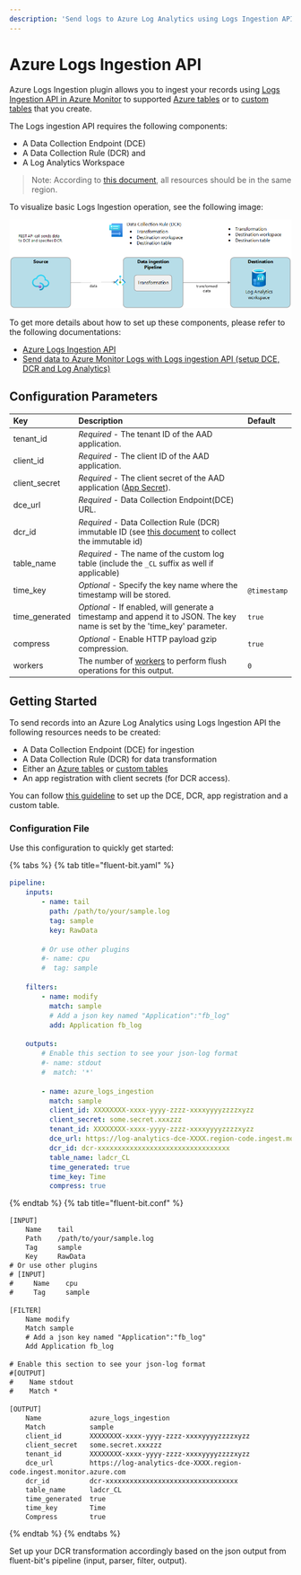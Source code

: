 ```yaml
---
description: 'Send logs to Azure Log Analytics using Logs Ingestion API with DCE and DCR'
---
```


# Azure Logs Ingestion API

Azure Logs Ingestion plugin allows you to ingest your records using [Logs Ingestion API in Azure Monitor](https://learn.microsoft.com/en-us/azure/azure-monitor/logs/logs-ingestion-api-overview) to supported [Azure tables](https://learn.microsoft.com/en-us/azure/azure-monitor/logs/logs-ingestion-api-overview#supported-tables) or to [custom tables](https://learn.microsoft.com/en-us/azure/azure-monitor/logs/create-custom-table#create-a-custom-table) that you create.

The Logs ingestion API requires the following components:

- A Data Collection Endpoint (DCE)
- A Data Collection Rule (DCR) and
- A Log Analytics Workspace

> Note: According to [this document](https://github.com/MicrosoftDocs/azure-docs/blob/main/articles/azure-monitor/logs/logs-ingestion-api-overview.md#components), all resources should be in the same region.

To visualize basic Logs Ingestion operation, see the following image:

![](../../.gitbook/assets/azure-logs-ingestion-overview.png)

To get more details about how to set up these components, please refer to the following documentations:

- [Azure Logs Ingestion API](https://docs.microsoft.com/en-us/azure/log-analytics/)
- [Send data to Azure Monitor Logs with Logs ingestion API (setup DCE, DCR and Log Analytics)](https://learn.microsoft.com/en-us/azure/azure-monitor/logs/tutorial-logs-ingestion-portal)

## Configuration Parameters

| Key           | Description                | Default |
| :------------ | :------------------------- | :------ |
| tenant\_id    | _Required_ - The tenant ID of the AAD application. ||
| client\_id    | _Required_ - The client ID of the AAD application. ||
| client\_secret| _Required_ - The client secret of the AAD application ([App Secret](https://docs.microsoft.com/en-us/azure/active-directory/develop/howto-create-service-principal-portal#option-2-create-a-new-application-secret)). ||
| dce\_url      | _Required_ - Data Collection Endpoint(DCE) URL. ||
| dcr\_id       | _Required_ - Data Collection Rule (DCR) immutable ID (see [this document](https://learn.microsoft.com/en-us/azure/azure-monitor/logs/tutorial-logs-ingestion-portal#collect-information-from-the-dcr) to collect the immutable id) ||
| table\_name   | _Required_ - The name of the custom log table (include the `_CL` suffix as well if applicable) ||
| time\_key     | _Optional_ - Specify the key name where the timestamp will be stored. | `@timestamp` |
| time\_generated | _Optional_ - If enabled, will generate a timestamp and append it to JSON. The key name is set by the 'time_key' parameter. | `true` |
| compress      | _Optional_ - Enable HTTP payload gzip compression. | `true` |
| workers | The number of [workers](../../administration/multithreading.md#outputs) to perform flush operations for this output. | `0` |

## Getting Started

To send records into an Azure Log Analytics using Logs Ingestion API the following resources needs to be created:

- A Data Collection Endpoint (DCE) for ingestion
- A Data Collection Rule (DCR) for data transformation
- Either an [Azure tables](https://learn.microsoft.com/en-us/azure/azure-monitor/logs/logs-ingestion-api-overview#supported-tables) or [custom tables](https://learn.microsoft.com/en-us/azure/azure-monitor/logs/create-custom-table#create-a-custom-table)
- An app registration with client secrets (for DCR access).

You can follow [this guideline](https://learn.microsoft.com/en-us/azure/azure-monitor/logs/tutorial-logs-ingestion-portal) to set up the DCE, DCR, app registration and a custom table.

### Configuration File

Use this configuration to quickly get started:

{% tabs %}
{% tab title="fluent-bit.yaml" %}

```yaml
pipeline:
    inputs:
        - name: tail
          path: /path/to/your/sample.log
          tag: sample
          key: RawData      
        
        # Or use other plugins  
        #- name: cpu
        #  tag: sample

    filters:
        - name: modify
          match: sample
          # Add a json key named "Application":"fb_log"
          add: Application fb_log
          
    outputs:
        # Enable this section to see your json-log format
        #- name: stdout
        #  match: '*'
        
        - name: azure_logs_ingestion
          match: sample
          client_id: XXXXXXXX-xxxx-yyyy-zzzz-xxxxyyyyzzzzxyzz
          client_secret: some.secret.xxxzzz
          tenant_id: XXXXXXXX-xxxx-yyyy-zzzz-xxxxyyyyzzzzxyzz
          dce_url: https://log-analytics-dce-XXXX.region-code.ingest.monitor.azure.com
          dcr_id: dcr-xxxxxxxxxxxxxxxxxxxxxxxxxxxxxxxxx
          table_name: ladcr_CL
          time_generated: true
          time_key: Time
          compress: true
```

{% endtab %}
{% tab title="fluent-bit.conf" %}

```text
[INPUT]
    Name    tail
    Path    /path/to/your/sample.log
    Tag     sample
    Key     RawData
# Or use other plugins
# [INPUT]
#     Name    cpu
#     Tag     sample

[FILTER]
    Name modify
    Match sample
    # Add a json key named "Application":"fb_log"
    Add Application fb_log

# Enable this section to see your json-log format
#[OUTPUT]
#    Name stdout
#    Match *

[OUTPUT]
    Name            azure_logs_ingestion
    Match           sample
    client_id       XXXXXXXX-xxxx-yyyy-zzzz-xxxxyyyyzzzzxyzz
    client_secret   some.secret.xxxzzz
    tenant_id       XXXXXXXX-xxxx-yyyy-zzzz-xxxxyyyyzzzzxyzz
    dce_url         https://log-analytics-dce-XXXX.region-code.ingest.monitor.azure.com
    dcr_id          dcr-xxxxxxxxxxxxxxxxxxxxxxxxxxxxxxxxx
    table_name      ladcr_CL
    time_generated  true
    time_key        Time
    Compress        true
```

{% endtab %}
{% endtabs %}

Set up your DCR transformation accordingly based on the json output from fluent-bit's pipeline (input, parser, filter, output).